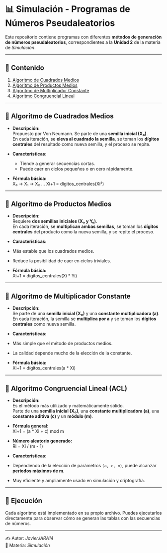 # 📊 Simulación - Programas de Números Pseudaleatorios  

Este repositorio contiene programas con diferentes **métodos de generación de números pseudaleatorios**, correspondientes a la **Unidad 2** de la materia de *Simulación*.  

---

## 📌 Contenido
1. [Algoritmo de Cuadrados Medios](#-algoritmo-de-cuadrados-medios)  
2. [Algoritmo de Productos Medios](#-algoritmo-de-productos-medios)  
3. [Algoritmo de Multiplicador Constante](#-algoritmo-de-multiplicador-constante)  
4. [Algoritmo Congruencial Lineal](#-algoritmo-congruencial-lineal)  

---

## 🔹 Algoritmo de Cuadrados Medios  
- **Descripción:**  
  Propuesto por Von Neumann. Se parte de una **semilla inicial (X₀)**.  
  En cada iteración, se **eleva al cuadrado la semilla**, se toman los **dígitos centrales** del resultado como nueva semilla, y el proceso se repite.  

- **Características:**  
  - Tiende a generar secuencias cortas.  
  - Puede caer en ciclos pequeños o en cero rápidamente.  

- **Fórmula básica:**  
X₀ → X₁ → X₂ …
Xi+1 = dígitos_centrales(Xi²)

---

## 🔹 Algoritmo de Productos Medios  
- **Descripción:**  
Requiere **dos semillas iniciales (X₀ y Y₀)**.  
En cada iteración, se **multiplican ambas semillas**, se toman los **dígitos centrales** del producto como la nueva semilla, y se repite el proceso.  

- **Características:**  
- Más estable que los cuadrados medios.  
- Reduce la posibilidad de caer en ciclos triviales.  

- **Fórmula básica:**  
Xi+1 = dígitos_centrales(Xi * Yi)

---

## 🔹 Algoritmo de Multiplicador Constante  
- **Descripción:**  
Se parte de una **semilla inicial (X₀)** y una **constante multiplicadora (a)**.  
En cada iteración, la semilla se **multiplica por a** y se toman los **dígitos centrales** como nueva semilla.  

- **Características:**  
- Más simple que el método de productos medios.  
- La calidad depende mucho de la elección de la constante.  

- **Fórmula básica:**  
Xi+1 = dígitos_centrales(a * Xi)

---

## 🔹 Algoritmo Congruencial Lineal (ACL)  
- **Descripción:**  
Es el método más utilizado y matemáticamente sólido.  
Parte de una **semilla inicial (X₀)**, una **constante multiplicadora (a)**, una **constante aditiva (c)** y un **módulo (m)**.  

- **Fórmula general:**  
Xi+1 = (a * Xi + c) mod m

- **Número aleatorio generado:**  
Ri = Xi / (m - 1)

- **Características:**  
- Dependiendo de la elección de parámetros `(a, c, m)`, puede alcanzar **periodos máximos de m**.  
- Muy eficiente y ampliamente usado en simulación y criptografía.  

---

## 🚀 Ejecución
Cada algoritmo está implementado en su propio archivo. Puedes ejecutarlos directamente para observar cómo se generan las tablas con las secuencias de números.  

---
✍️ Autor: *JavierJARA14*  
📅 Materia: *Simulación*  
